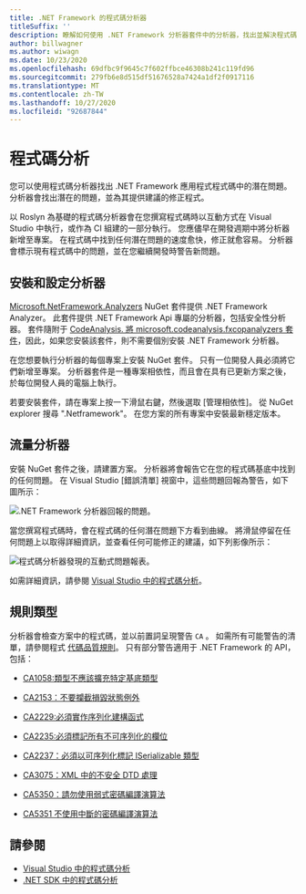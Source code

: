 ```yaml
---
title: .NET Framework 的程式碼分析器
titleSuffix: ''
description: 瞭解如何使用 .NET Framework 分析器套件中的分析器，找出並解決程式碼中的問題。
author: billwagner
ms.author: wiwagn
ms.date: 10/23/2020
ms.openlocfilehash: 69dfbc9f9645c7f602ffbce46308b241c119fd96
ms.sourcegitcommit: 279fb6e8d515df51676528a7424a1df2f0917116
ms.translationtype: MT
ms.contentlocale: zh-TW
ms.lasthandoff: 10/27/2020
ms.locfileid: "92687844"
---
```

# <a name="code-analysis"></a>程式碼分析

您可以使用程式碼分析器找出 .NET Framework 應用程式程式碼中的潛在問題。 分析器會找出潛在的問題，並為其提供建議的修正程式。

以 Roslyn 為基礎的程式碼分析器會在您撰寫程式碼時以互動方式在 Visual Studio 中執行，或作為 CI 組建的一部分執行。 您應儘早在開發週期中將分析器新增至專案。 在程式碼中找到任何潛在問題的速度愈快，修正就愈容易。 分析器會標示現有程式碼中的問題，並在您繼續開發時警告新問題。

## <a name="install-and-configure-analyzers"></a>安裝和設定分析器

[Microsoft.NetFramework.Analyzers](https://www.nuget.org/packages/Microsoft.NetFramework.Analyzers/) NuGet 套件提供 .NET Framework Analyzer。 此套件提供 .NET Framework Api 專屬的分析器，包括安全性分析器。 套件隨附于 [CodeAnalysis. 將 microsoft.codeanalysis.fxcopanalyzers 套件](https://www.nuget.org/packages/Microsoft.CodeAnalysis.FxCopAnalyzers)，因此，如果您安裝該套件，則不需要個別安裝 .NET Framework 分析器。

在您想要執行分析器的每個專案上安裝 NuGet 套件。 只有一位開發人員必須將它們新增至專案。 分析器套件是一種專案相依性，而且會在具有已更新方案之後，於每位開發人員的電腦上執行。

若要安裝套件，請在專案上按一下滑鼠右鍵，然後選取 [管理相依性]。 從 NuGet explorer 搜尋 ".Netframework"。 在您方案的所有專案中安裝最新穩定版本。

## <a name="use-the-analyzers"></a>流量分析器

安裝 NuGet 套件之後，請建置方案。 分析器將會報告它在您的程式碼基底中找到的任何問題。 在 Visual Studio [錯誤清單] 視窗中，這些問題回報為警告，如下圖所示：

![.NET Framework 分析器回報的問題。](./media/framework-analyzers-2.png)

當您撰寫程式碼時，會在程式碼的任何潛在問題下方看到曲線。
將滑鼠停留在任何問題上以取得詳細資訊，並查看任何可能修正的建議，如下列影像所示：

![程式碼分析器發現的互動式問題報表。](./media/framework-analyzers-1.png)

如需詳細資訊，請參閱 [Visual Studio 中的程式碼分析](/visualstudio/code-quality/roslyn-analyzers-overview)。

## <a name="types-of-rules"></a>規則類型

分析器會檢查方案中的程式碼，並以前置詞呈現警告 `CA` 。 如需所有可能警告的清單，請參閱程式 [代碼品質規則](../fundamentals/code-analysis/quality-rules/index.md)。 只有部分警告適用于 .NET Framework 的 API，包括：

- [CA1058:類型不應該擴充特定基底類型](../fundamentals/code-analysis/quality-rules/ca1058.md)

- [CA2153：不要攔截損毀狀態例外](../fundamentals/code-analysis/quality-rules/ca2153.md)

- [CA2229:必須實作序列化建構函式](../fundamentals/code-analysis/quality-rules/ca2229.md)

- [CA2235:必須標記所有不可序列化的欄位](../fundamentals/code-analysis/quality-rules/ca2235.md)

- [CA2237：必須以可序列化標記 ISerializable 類型](../fundamentals/code-analysis/quality-rules/ca2237.md)

- [CA3075：XML 中的不安全 DTD 處理](../fundamentals/code-analysis/quality-rules/ca3075.md)

- [CA5350：請勿使用弱式密碼編譯演算法](../fundamentals/code-analysis/quality-rules/ca5350.md)

- [CA5351 不使用中斷的密碼編譯演算法](../fundamentals/code-analysis/quality-rules/ca5351.md)

## <a name="see-also"></a>請參閱

- [Visual Studio 中的程式碼分析](/visualstudio/code-quality/roslyn-analyzers-overview)
- [.NET SDK 中的程式碼分析](../fundamentals/code-analysis/overview.md)
